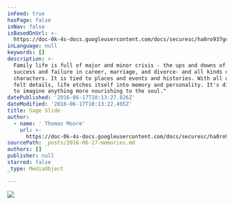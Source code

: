 ```yaml
---
inFeed: true
hasPage: false
inNav: false
isBasedOnUrl: >-
  https://doc-0k-4s-docs.googleusercontent.com/docs/securesc/ha0ro937gcuc7l7deffksulhg5h7mbp1/arifirqffb84la887vkd7joerq4m0918/1466150400000/05300485365296696203/*/0B4bm__HvY9G3SF91U2M4R1RkSEU?e=download
inLanguage: null
keywords: []
description: >-
  Family life is full of major and minor crisis - the ups and downs of health,
  success and failure in career, marriage, and divorce- and all kinds of
  characters. It is tied to places and events and histories. With all of these
  felt details, life etches itself into memory and personality. It's difficult
  to imagine anything more nourishing to the soul."
datePublished: '2016-06-17T10:13:27.826Z'
dateModified: '2016-06-17T10:13:22.495Z'
title: Sage Slide
author:
  - name: ' Thomas Moore'
    url: >-
      https://doc-0k-4s-docs.googleusercontent.com/docs/securesc/ha0ro937gcuc7l7deffksulhg5h7mbp1/arifirqffb84la887vkd7joerq4m0918/1466150400000/05300485365296696203/*/0B4bm__HvY9G3SF91U2M4R1RkSEU?e=download
sourcePath: _posts/2016-06-17-memories.md
authors: []
publisher: null
starred: false
_type: MediaObject

---
```

![](https://the-grid-user-content.s3-us-west-2.amazonaws.com/1e56ba25-e45c-4572-a0ce-5467e9463cad.jpg)